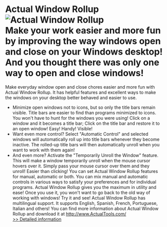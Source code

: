 # Actual Window Rollup<br />![Actual Window Rollup](https://mycommerce.akamaized.net/api/pimages/P173442/BIG/173442.GIF)<br />Make your work easier and more fun by improving the way windows open and close on your Windows desktop! And you thought there was only one way to open and close windows!
Make everyday window open and close chores easier and more fun with Actual Window Rollup. It has helpful features and excellent ways to make the windows on your desktop better behaved and easier to use.
- Minimize open windows not to icons, but so only the title bars remain visible.
Title bars are easier to find than programs minimized to icons. You won't have to hunt for the windows you were using! Click on a window and it becomes a title bar; Click on the title bar and restore it to an open window! Easy! Handy! Visible!
- Want even more control? Select "Automatic Control" and selected windows will automatically roll up into title bars whenever they become inactive. The rolled-up title bars will then automatically unroll when you want to work with them again!
- And even more? Activate the "Temporarily Unroll the Window" feature. This will make a window temporarily unroll when the mouse cursor hovers over it. Simply pass your mouse cursor over them and they unroll! Easier than clicking!
You can set Actual Window Rollup features for manual, automatic or both. You can mix manual and automatic controls in various ways to satisfy your preferences and for individual programs.
Actual Window Rollup gives you the maximum in utility and ease! Once you use it, you won't want to go back to the old way of working with windows! Try it and see!
Actual Window Rollup has multilingual support. It supports English, Spanish, French, Portuguese, Italian and others!
You can find more information about Actual Window Rollup and download it at http://www.ActualTools.com/<br />[>> Detailed information](https://secure.shareit.com/shareit/product.html?productid=173442&affiliateid=200057808)